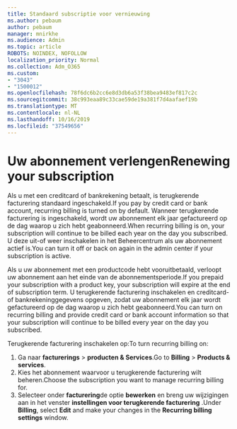 ```yaml
---
title: Standaard subscriptie voor vernieuwing
ms.author: pebaum
author: pebaum
manager: mnirkhe
ms.audience: Admin
ms.topic: article
ROBOTS: NOINDEX, NOFOLLOW
localization_priority: Normal
ms.collection: Adm_O365
ms.custom:
- "3043"
- "1500012"
ms.openlocfilehash: 78f6dc6b2cc6e8d3db6a53f38bea9483ef817c2c
ms.sourcegitcommit: 38c993eaa89c33cae59de19a381f7d4aafaef19b
ms.translationtype: MT
ms.contentlocale: nl-NL
ms.lasthandoff: 10/16/2019
ms.locfileid: "37549656"
---
```

# <a name="renewing-your-subscription"></a><span data-ttu-id="6220f-102">Uw abonnement verlengen</span><span class="sxs-lookup"><span data-stu-id="6220f-102">Renewing your subscription</span></span>

<span data-ttu-id="6220f-103">Als u met een creditcard of bankrekening betaalt, is terugkerende facturering standaard ingeschakeld.</span><span class="sxs-lookup"><span data-stu-id="6220f-103">If you pay by credit card or bank account, recurring billing is turned on by default.</span></span> <span data-ttu-id="6220f-104">Wanneer terugkerende facturering is ingeschakeld, wordt uw abonnement elk jaar gefactureerd op de dag waarop u zich hebt geabonneerd.</span><span class="sxs-lookup"><span data-stu-id="6220f-104">When recurring billing is on, your subscription will continue to be billed each year on the day you subscribed.</span></span> <span data-ttu-id="6220f-105">U deze uit-of weer inschakelen in het Beheercentrum als uw abonnement actief is.</span><span class="sxs-lookup"><span data-stu-id="6220f-105">You can turn it off or back on again in the admin center if your subscription is active.</span></span>

<span data-ttu-id="6220f-106">Als u uw abonnement met een productcode hebt vooruitbetaald, verloopt uw abonnement aan het einde van de abonnementsperiode.</span><span class="sxs-lookup"><span data-stu-id="6220f-106">If you prepaid your subscription with a product key, your subscription will expire at the end of subscription term.</span></span> <span data-ttu-id="6220f-107">U terugkerende facturering inschakelen en creditcard-of bankrekeninggegevens opgeven, zodat uw abonnement elk jaar wordt gefactureerd op de dag waarop u zich hebt geabonneerd.</span><span class="sxs-lookup"><span data-stu-id="6220f-107">You can turn on recurring billing and provide credit card or bank account information so that your subscription will continue to be billed every year on the day you subscribed.</span></span>

<span data-ttu-id="6220f-108">Terugkerende facturering inschakelen op:</span><span class="sxs-lookup"><span data-stu-id="6220f-108">To turn recurring billing on:</span></span> 

1. <span data-ttu-id="6220f-109">Ga naar **facturerings** > **producten & Services**.</span><span class="sxs-lookup"><span data-stu-id="6220f-109">Go to **Billing** > **Products & services**.</span></span>
2. <span data-ttu-id="6220f-110">Kies het abonnement waarvoor u terugkerende facturering wilt beheren.</span><span class="sxs-lookup"><span data-stu-id="6220f-110">Choose the subscription you want to manage recurring billing for.</span></span>
3. <span data-ttu-id="6220f-111">Selecteer onder **facturering**de optie **bewerken** en breng uw wijzigingen aan in het venster **instellingen voor terugkerende facturering** .</span><span class="sxs-lookup"><span data-stu-id="6220f-111">Under **Billing**, select **Edit** and make your changes in the **Recurring billing settings** window.</span></span> 